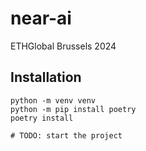 # near-ai

ETHGlobal Brussels 2024

## Installation

```shell
python -m venv venv
python -m pip install poetry
poetry install

# TODO: start the project
```
